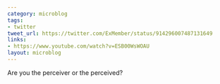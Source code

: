 ```yaml
---
category: microblog
tags:
- twitter
tweet_url: https://twitter.com/ExMember/status/914296007487131649
links:
- https://www.youtube.com/watch?v=ESB00WsWOAU
layout: microblog
---
```

Are you the perceiver or the perceived?
